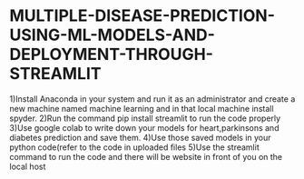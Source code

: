 # MULTIPLE-DISEASE-PREDICTION-USING-ML-MODELS-AND-DEPLOYMENT-THROUGH-STREAMLIT
1)Install Anaconda in your system and run it as an administrator and create a new machine named machine learning and in that local machine install spyder.
2)Run the command pip install streamlit to run the code properly
3)Use google colab to write down your models for heart,parkinsons and diabetes prediction and save them.
4)Use those saved models in your python code(refer to the code in uploaded files
5)Use the streamlit command to run the code and there will be website in front of you on the local host
